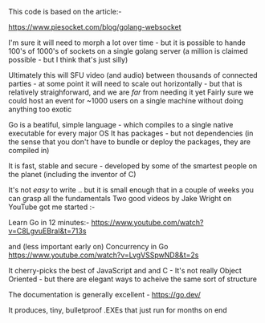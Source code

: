 This code is based on the article:-

https://www.piesocket.com/blog/golang-websocket

I'm sure it will need to morph a lot over time - but it is possible to hande 100's of 1000's of sockets on a single golang server (a million is claimed possible - but I think that's just silly)

Ultimately this will SFU video (and audio) between thousands of connected parties - at some point it will need to scale out horizontally - but that is relatively straighforward, and we are *far* from needing it yet
Fairly sure we could host an event for ~1000 users on a single machine without doing anything too exotic

Go is a beatiful, simple language - which compiles to a single native executable for every major OS
It has packages - but not dependencies (in the sense that you don't have to bundle or deploy the packages, they are compiled in)

It is fast, stable and secure - developed by some of the smartest people on the planet (including the inventor of C)

It's not *easy* to write .. but it is small enough that in a couple of weeks you can grasp all the fundamentals
Two good videos by Jake Wright on YouTube got me started :-

Learn Go in 12 minutes:-
https://www.youtube.com/watch?v=C8LgvuEBraI&t=713s

and (less important early on)
Concurrency in Go
https://www.youtube.com/watch?v=LvgVSSpwND8&t=2s

It cherry-picks the best of JavaScript and and C - It's not really Object Oriented - but there are elegant ways to acheive the same sort of structure

The documentation is generally excellent - https://go.dev/ 

It produces, tiny, bulletproof .EXEs that just run for months on end



